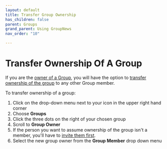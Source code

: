 ```yaml
---
layout: default
title: Transfer Group Ownership
has_children: false
parent: Groups
grand_parent: Using GroupNews
nav_order: "10"

---
```

# Transfer Ownership Of A Group

If you are the [owner of a Group](/getting-started/roles-permissions/#group-owner), you will have the option to [transfer ownership of the group](/using-groupnews/groups/transfer-ownership) to any other Group member.

To transfer ownership of a group:

1. Click on the drop-down menu next to your icon in the upper right hand corner
2. Choose **Groups**
3. Click the three dots on the right of your chosen group
4. Scroll to **Group Owner**
5. If the person you want to assume ownership of the group isn't a member, you'll have to [invite them first](https://groupnews-staging.herokuapp.com/groups/r0XULr/invitations/new).
6. Select the new group owner from the **Group Member** drop down menu